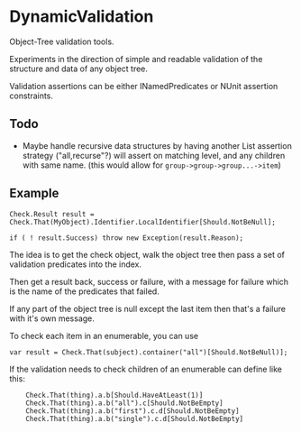 DynamicValidation
=================

Object-Tree validation tools.

Experiments in the direction of simple and readable validation of the
structure and data of any object tree.

Validation assertions can be either INamedPredicates or NUnit assertion
constraints.

Todo
----
* Maybe handle recursive data structures by having another List assertion strategy ("all,recurse"?)
  will assert on matching level, and any children with same name.
  (this would allow for `group->group->group...->item`)

Example
-------

```
Check.Result result = Check.That(MyObject).Identifier.LocalIdentifier[Should.NotBeNull];

if ( ! result.Success) throw new Exception(result.Reason);
```

The idea is to get the check object, walk the object tree
then pass a set of validation predicates into the index.

Then get a result back, success or failure, with a message
for failure which is the name of the predicates that failed.

If any part of the object tree is null except the last item
then that's a failure with it's own message.

To check each item in an enumerable, you can use
```
var result = Check.That(subject).container("all")[Should.NotBeNull)];
```

If the validation needs to check children of an enumerable
can define like this:
```
    Check.That(thing).a.b[Should.HaveAtLeast(1)]
    Check.That(thing).a.b("all").c[Should.NotBeEmpty]
    Check.That(thing).a.b("first").c.d[Should.NotBeEmpty]
    Check.That(thing).a.b("single").c.d[Should.NotBeEmpty]
```
